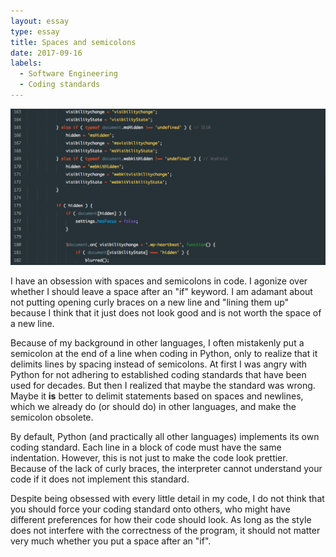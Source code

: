 ```yaml
---
layout: essay
type: essay
title: Spaces and semicolons
date: 2017-09-16
labels:
  - Software Engineering
  - Coding standards
---
```


<img class="ui large right floated image" src="../images/javascript.png">

I have an obsession with spaces and semicolons in code. I agonize over whether I should leave a space after an "if" keyword. I am adamant about not putting opening curly braces on a new line and "lining them up" because I think that it just does not look good and is not worth the space of a new line.

Because of my background in other languages, I often mistakenly put a semicolon at the end of a line when coding in Python, only to realize that it delimits lines by spacing instead of semicolons. At first I was angry with Python for not adhering to established coding standards that have been used for decades. But then I realized that maybe the standard was wrong. Maybe it <strong>is</strong> better to delimit statements based on spaces and newlines, which we already do (or should do) in other languages, and make the semicolon obsolete.

By default, Python (and practically all other languages) implements its own coding standard. Each line in a block of code must have the same indentation. However, this is not just to make the code look prettier. Because of the lack of curly braces, the interpreter cannot understand your code if it does not implement this standard.

Despite being obsessed with every little detail in my code, I do not think that you should force your coding standard onto others, who might have different preferences for how their code should look. As long as the style does not interfere with the correctness of the program, it should not matter very much whether you put a space after an "if".
